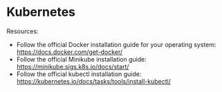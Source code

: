 # Kubernetes
Resources:
* Follow the official Docker installation guide for your operating system: https://docs.docker.com/get-docker/
* Follow the official Minikube installation guide: https://minikube.sigs.k8s.io/docs/start/
* Follow the official kubectl installation guide: https://kubernetes.io/docs/tasks/tools/install-kubectl/
